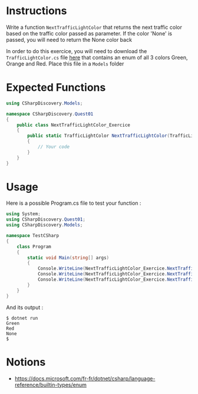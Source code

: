 # Instructions

Write a function `NextTrafficLightColor` that returns the next traffic color based on the traffic color passed as parameter. If the color 'None' is passed, you will need to return the None color back

In order to do this exercice, you will need to download the `TrafficLightColor.cs` file [here](https://github.com/thomaslenaour/ytrack/blob/main/subjects/next-traffic-light-color/TrafficLightColor.cs) that contains an enum of all 3 colors Green, Orange and Red. Place this file in a `Models` folder

# Expected Functions

```C#
using CSharpDiscovery.Models;

namespace CSharpDiscovery.Quest01
{
    public class NextTrafficLightColor_Exercice
    {
        public static TrafficLightColor NextTrafficLightColor(TrafficLightColor currentColor)
        {
            // Your code
        }
    }
}
```

# Usage

Here is a possible Program.cs file to test your function :

```C#
using System;
using CSharpDiscovery.Quest01;
using CSharpDiscovery.Models;

namespace TestCSharp
{
    class Program
    {
        static void Main(string[] args)
        {
            Console.WriteLine(NextTrafficLightColor_Exercice.NextTrafficLightColor(TrafficLightColor.Red));
            Console.WriteLine(NextTrafficLightColor_Exercice.NextTrafficLightColor(TrafficLightColor.Orange));
            Console.WriteLine(NextTrafficLightColor_Exercice.NextTrafficLightColor(TrafficLightColor.None));
        }
    }
}
```

And its output :

```
$ dotnet run
Green
Red
None
$
```

# Notions

- https://docs.microsoft.com/fr-fr/dotnet/csharp/language-reference/builtin-types/enum
